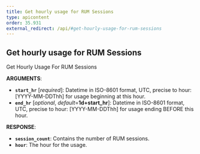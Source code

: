 ```yaml
---
title: Get hourly usage for RUM Sessions
type: apicontent
order: 35.931
external_redirect: /api/#get-hourly-usage-for-rum-sessions
---
```


## Get hourly usage for RUM Sessions

Get Hourly Usage For RUM Sessions

**ARGUMENTS**:

* **`start_hr`** [*required*]:
    Datetime in ISO-8601 format, UTC, precise to hour: [YYYY-MM-DDThh] for usage beginning at this hour.
* **`end_hr`** [*optional*, *default*=**1d+start_hr**]:
    Datetime in ISO-8601 format, UTC, precise to hour: [YYYY-MM-DDThh] for usage ending BEFORE this hour.

**RESPONSE**:

* **`session_count`**: 
	Contains the number of RUM sessions.
* **`hour`**:
    The hour for the usage.